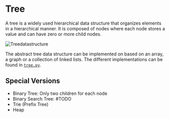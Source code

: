 # Tree
A tree is a widely used hierarchical data structure that organizes elements in a hierarchical manner. It is composed of nodes where each node stores a value and can have zero or more child nodes.

![Treedatastructure](https://github.com/vbjan/ds_and_algos/assets/62449932/fb6ec625-3147-457c-bdf4-2c24f018bbca)

The abstract tree data structure can be implemented on based on an array, a graph or a collection of linked lists. The different implementations can be found in [`tree.py`](./tree.py).

## Special Versions
- Binary Tree: Only two children for each node
- Binary Search Tree: #TODO 
- Trie (Prefix Tree)
- Heap